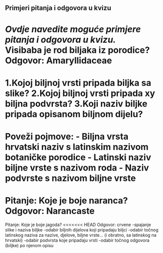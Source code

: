 ## Primjeri pitanja i odgovora u kvizu
_Ovdje navedite moguće primjere pitanja i odgovora u kvizu._  
Visibaba je rod biljaka iz porodice? Odgovor: Amaryllidaceae
=======
1.Kojoj biljnoj vrsti pripada biljka sa slike?
2.Kojoj biljnoj vrsti pripada xy biljna podvrsta?
3.Koji naziv biljke pripada opisanom biljnom dijelu?
=======
Poveži pojmove:
    - Biljna vrsta hrvatski naziv s latinskim nazivom botaničke porodice
    - Latinski naziv biljne vrste s nazivom roda
    - Naziv podvrste s nazivom biljne vrste
=======
Pitanje: Koje je boje naranca?
Odgovor: Narancaste
=======
Pitanje: Koje je boje jagoda?
<<<<<<< HEAD
Odgovor: crvene
-spajanje slike i naziva biljke
-odabir biljnih dijelova koji pripadaju biljci
-odabir točnog latinskog naziva za nazive, djelove, biljne vrste... (i obratno, sa latinskog na hrvatski)
-odabir podvrsta koje pripadaju vrsti
-odabir točnog odgovora (biljke) po njenom opisu